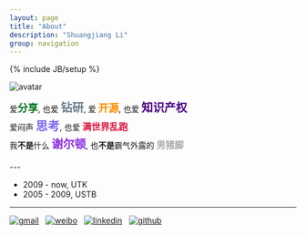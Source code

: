 ```yaml
---
layout: page
title: "About"
description: "Shuangjiang Li"
group: navigation
---
```

{% include JB/setup %}

![avatar](/assets/image/profile/abel.jpg)

<div style="line-height: 30px;">

爱<span style="color: #0C7823; font-weight: bold; font-size: 18px;">分享</span>,
也爱 <span style="color: #677C89; font-weight: bold; font-size: 20px;">钻研</span>,
爱 <span style="color: #FF8C00; font-weight: bold; font-size: 18px;">开源</span>,
也爱 <span style="color: #4B0082; font-weight: bold; font-size: 20px;">知识产权</span><br>
爱闷声 <span style="color: #7B68EE; font-weight: bold; font-size: 21px;">思考</span>,
也爱 <span style="color: #DC143C; font-weight: bold; font-size: 16px;">满世界乱跑</span><br>
我<strong>不是</strong>什么 <span style="color: #8A2BE2; font-weight: bold; font-size: 20px;">谢尔顿</span>,
也<strong>不是</strong>霸气外露的 <span style="color: #AAAAAA; font-weight: bold; font-size: 16px;">男猪脚</span><br>


</div>
---

* 2009 - now, UTK
* 2005 - 2009, USTB

---

[![gmail](/assets/image/third_party_logo/gmail.png)](mailto:zhenyucheung@gmail.com) &nbsp;
[![weibo](/assets/image/third_party_logo/weibo.png)](http://weibo.com/iamzhenyu) &nbsp;
[![linkedin](/assets/image/third_party_logo/linkedin.png)](http://www.linkedin.com/pub/zhenyu-zhang/57/263/184) &nbsp;
[![github](/assets/image/third_party_logo/github.jpeg)](https://github.com/zyzhang) 


